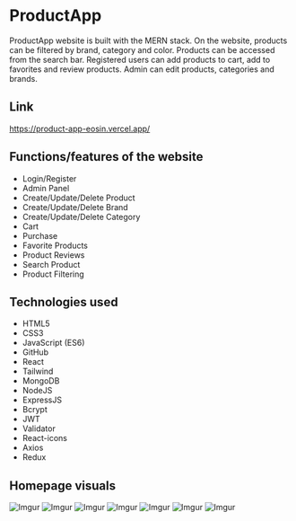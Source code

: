 # ProductApp
 ProductApp website is built with the MERN stack. 
 On the website, products can be filtered by brand, category and color. Products can be accessed from the search bar. Registered users can add products to cart, add to favorites and review products. Admin can edit products, categories and brands.

## Link
https://product-app-eosin.vercel.app/

## Functions/features of the website
* Login/Register
* Admin Panel
* Create/Update/Delete Product
* Create/Update/Delete Brand
* Create/Update/Delete Category
* Cart
* Purchase
* Favorite Products
* Product Reviews
* Search Product
* Product Filtering


## Technologies used


* HTML5
* CSS3
* JavaScript (ES6)
* GitHub
* React
* Tailwind
* MongoDB
* NodeJS
* ExpressJS
* Bcrypt
* JWT
* Validator
* React-icons
* Axios
* Redux
  
  




## Homepage visuals


![Imgur](https://i.imgur.com/emOKaM4.png)
![Imgur](https://i.imgur.com/j5Dim9m.png)
![Imgur](https://i.imgur.com/PeuE1eq.png)
![Imgur](https://i.imgur.com/W4x5zLk.png)
![Imgur](https://i.imgur.com/3ho3k70.png)
![Imgur](https://i.imgur.com/dLcf5SY.png)
![Imgur](https://i.imgur.com/8kxT4fq.png)


